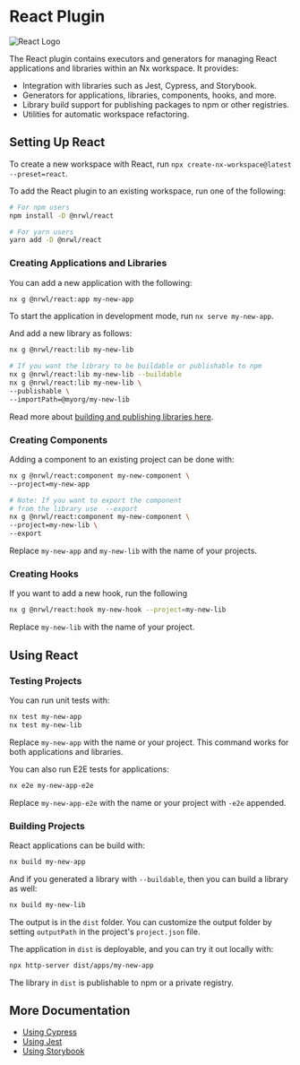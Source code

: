 # React Plugin

![React Logo](/shared/react-logo.png)

The React plugin contains executors and generators for managing React applications and libraries within an Nx workspace.
It provides:

- Integration with libraries such as Jest, Cypress, and Storybook.
- Generators for applications, libraries, components, hooks, and more.
- Library build support for publishing packages to npm or other registries.
- Utilities for automatic workspace refactoring.

## Setting Up React

To create a new workspace with React, run `npx create-nx-workspace@latest --preset=react`.

To add the React plugin to an existing workspace, run one of the following:

```bash
# For npm users
npm install -D @nrwl/react

# For yarn users
yarn add -D @nrwl/react
```

### Creating Applications and Libraries

You can add a new application with the following:

```bash
nx g @nrwl/react:app my-new-app
```

To start the application in development mode, run `nx serve my-new-app`.

And add a new library as follows:

```bash
nx g @nrwl/react:lib my-new-lib

# If you want the library to be buildable or publishable to npm
nx g @nrwl/react:lib my-new-lib --buildable
nx g @nrwl/react:lib my-new-lib \
--publishable \
--importPath=@myorg/my-new-lib
```

Read more about [building and publishing libraries here](/structure/buildable-and-publishable-libraries).

### Creating Components

Adding a component to an existing project can be done with:

```bash
nx g @nrwl/react:component my-new-component \
--project=my-new-app

# Note: If you want to export the component
# from the library use  --export
nx g @nrwl/react:component my-new-component \
--project=my-new-lib \
--export
```

Replace `my-new-app` and `my-new-lib` with the name of your projects.

### Creating Hooks

If you want to add a new hook, run the following

```bash
nx g @nrwl/react:hook my-new-hook --project=my-new-lib
```

Replace `my-new-lib` with the name of your project.

## Using React

### Testing Projects

You can run unit tests with:

```bash
nx test my-new-app
nx test my-new-lib
```

Replace `my-new-app` with the name or your project. This command works for both applications and libraries.

You can also run E2E tests for applications:

```bash
nx e2e my-new-app-e2e
```

Replace `my-new-app-e2e` with the name or your project with `-e2e` appended.

### Building Projects

React applications can be build with:

```bash
nx build my-new-app
```

And if you generated a library with `--buildable`, then you can build a library as well:

```bash
nx build my-new-lib
```

The output is in the `dist` folder. You can customize the output folder by setting `outputPath` in the
project's `project.json` file.

The application in `dist` is deployable, and you can try it out locally with:

```bash
npx http-server dist/apps/my-new-app
```

The library in `dist` is publishable to npm or a private registry.

## More Documentation

- [Using Cypress](/cypress/overview)
- [Using Jest](/jest/overview)
- [Using Storybook](/storybook/overview-react)
